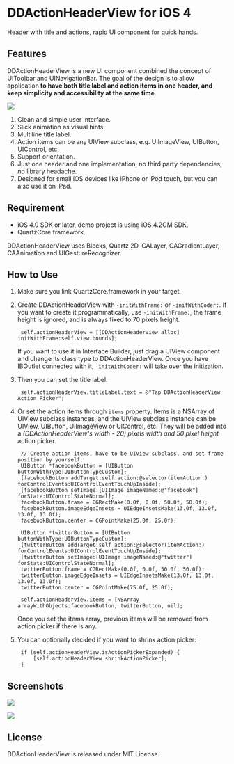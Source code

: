 # DDActionHeaderView for iOS 4
Header with title and actions, rapid UI component for quick hands.

## Features
DDActionHeaderView is a new UI component combined the concept of UIToolbar and UINavigationBar. The goal of the design is to allow application **to have both title label and action items in one header, and keep simplicity and accessibility at the same time**.

![](http://github.com/digdog/DDActionHeaderView/raw/master/Screenshots/Portrait.png)

1. Clean and simple user interface.
2. Slick animation as visual hints.
3. Multiline title label.
4. Action items can be any UIView subclass, e.g. UIImageView, UIButton, UIControl, etc.
5. Support orientation.
6. Just one header and one implementation, no third party dependencies, no library headache.
7. Designed for small iOS devices like iPhone or iPod touch, but you can also use it on iPad.

## Requirement

* iOS 4.0 SDK or later, demo project is using iOS 4.2GM SDK.
* QuartzCore framework.

DDActionHeaderView uses Blocks, Quartz 2D, CALayer, CAGradientLayer, CAAnimation and UIGestureRecognizer. 

## How to Use

1. Make sure you link QuartzCore.framework in your target.
2. Create DDActionHeaderView with <code>-initWithFrame:</code> or <code>-initWithCoder:</code>. If you want to create it programmatically, use <code>-initWithFrame:</code>, the frame height is ignored, and is always fixed to 70 pixels height.

        self.actionHeaderView = [[DDActionHeaderView alloc] initWithFrame:self.view.bounds];

    If you want to use it in Interface Builder, just drag a UIView component and change its class type to DDActionHeaderView. Once you have IBOutlet connected with it, <code>-initWithCoder:</code> will take over the initization.

3. Then you can set the title label.

        self.actionHeaderView.titleLabel.text = @"Tap DDActionHeaderView Action Picker";
	
4. Or set the action items through <code>items</code> property. Items is a NSArray of UIView subclass instances, and the UIView subclass instance can be UIView, UIButton, UIImageView or UIControl, etc. They will be added into a *(DDActionHeaderView's width - 20) pixels width and 50 pixel height* action picker. 

        // Create action items, have to be UIView subclass, and set frame position by yourself.
        UIButton *facebookButton = [UIButton buttonWithType:UIButtonTypeCustom];
        [facebookButton addTarget:self action:@selector(itemAction:) forControlEvents:UIControlEventTouchUpInside];
        [facebookButton setImage:[UIImage imageNamed:@"facebook"] forState:UIControlStateNormal];
        facebookButton.frame = CGRectMake(0.0f, 0.0f, 50.0f, 50.0f);
        facebookButton.imageEdgeInsets = UIEdgeInsetsMake(13.0f, 13.0f, 13.0f, 13.0f);
        facebookButton.center = CGPointMake(25.0f, 25.0f);
    
        UIButton *twitterButton = [UIButton buttonWithType:UIButtonTypeCustom];
        [twitterButton addTarget:self action:@selector(itemAction:) forControlEvents:UIControlEventTouchUpInside];
        [twitterButton setImage:[UIImage imageNamed:@"twitter"] forState:UIControlStateNormal];
        twitterButton.frame = CGRectMake(0.0f, 0.0f, 50.0f, 50.0f);
        twitterButton.imageEdgeInsets = UIEdgeInsetsMake(13.0f, 13.0f, 13.0f, 13.0f);
        twitterButton.center = CGPointMake(75.0f, 25.0f);
    
        self.actionHeaderView.items = [NSArray arrayWithObjects:facebookButton, twitterButton, nil];	

    Once you set the items array, previous items will be removed from action picker if there is any.

5. You can optionally decided if you want to shrink action picker:

        if (self.actionHeaderView.isActionPickerExpanded) {
            [self.actionHeaderView shrinkActionPicker];
        }

## Screenshots

![](http://github.com/digdog/DDActionHeaderView/raw/master/Screenshots/Portrait.png)  

![](http://github.com/digdog/DDActionHeaderView/raw/master/Screenshots/Landscape.png)  

## License

DDActionHeaderView is released under MIT License.

